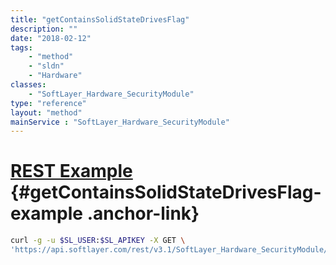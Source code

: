 ```yaml
---
title: "getContainsSolidStateDrivesFlag"
description: ""
date: "2018-02-12"
tags:
    - "method"
    - "sldn"
    - "Hardware"
classes:
    - "SoftLayer_Hardware_SecurityModule"
type: "reference"
layout: "method"
mainService : "SoftLayer_Hardware_SecurityModule"
---
```


# [REST Example](#getContainsSolidStateDrivesFlag-example) <a href="/article/rest/"><i class="fas fa-question"></i></a> {#getContainsSolidStateDrivesFlag-example .anchor-link} 
```bash
curl -g -u $SL_USER:$SL_APIKEY -X GET \
'https://api.softlayer.com/rest/v3.1/SoftLayer_Hardware_SecurityModule/{SoftLayer_Hardware_SecurityModuleID}/getContainsSolidStateDrivesFlag'
```
